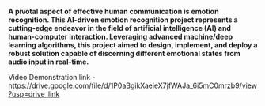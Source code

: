 **A pivotal aspect of effective human communication is emotion recognition. This AI-driven emotion recognition project represents a cutting-edge endeavor in the field of artificial intelligence (AI) and human-computer interaction. Leveraging advanced machine/deep learning algorithms, this project aimed to design, implement, and deploy a robust solution capable of discerning different emotional states from audio input in real-time.**

Video Demonstration link - https://drive.google.com/file/d/1P0aBgikXaeieX7jfWAJa_6i5mC0mrzb9/view?usp=drive_link
